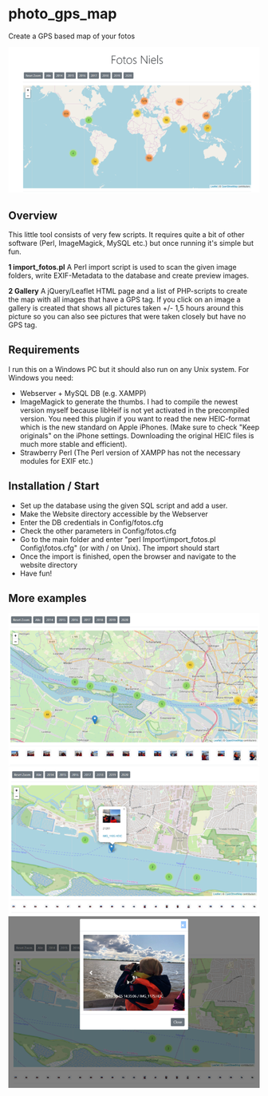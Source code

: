 # photo_gps_map
Create a GPS based map of your fotos

![Example 01](Examples/img_01.png)

## Overview

This little tool consists of very few scripts. It requires quite a bit of other software (Perl, ImageMagick, MySQL etc.) but once running it's simple but fun.

**1 import_fotos.pl**
A Perl import script is used to scan the given image folders, write EXIF-Metadata to the database and create preview images. 

**2 Gallery**
A jQuery/Leaflet HTML page and a list of PHP-scripts to create the map with all images that have a GPS tag.  If you click on an image a gallery is created that shows all pictures taken +/- 1,5 hours around this picture so you can also see pictures 
that were taken closely but have no GPS tag.

## Requirements

I run this on a Windows PC but it should also run on any Unix system. For Windows you need:
* Webserver + MySQL DB (e.g. XAMPP)
* ImageMagick to generate the thumbs. I had to compile the newest version myself because libHeif is not yet activated in the precompiled version. You need this plugin if you want to read the new HEIC-format which is the new standard on Apple iPhones. (Make sure to check "Keep originals" on the iPhone settings. Downloading the original HEIC files is much more stable and efficient).
* Strawberry Perl (The Perl version of XAMPP has not the necessary modules for EXIF etc.)

## Installation / Start

* Set up the database using the given SQL script and add a user. 
* Make the Website directory accessible by the Webserver
* Enter the DB credentials in Config/fotos.cfg
* Check the other parameters in Config/fotos.cfg
* Go to the main folder and enter "perl Import\import_fotos.pl Config\fotos.cfg" (or with / on Unix). The import should start
* Once the import is finished, open the browser and navigate to the website directory
* Have fun!

## More examples
![Example 02](Examples/img_02.png)
![Example 03](Examples/img_03.png)
![Example 04](Examples/img_04.png)
